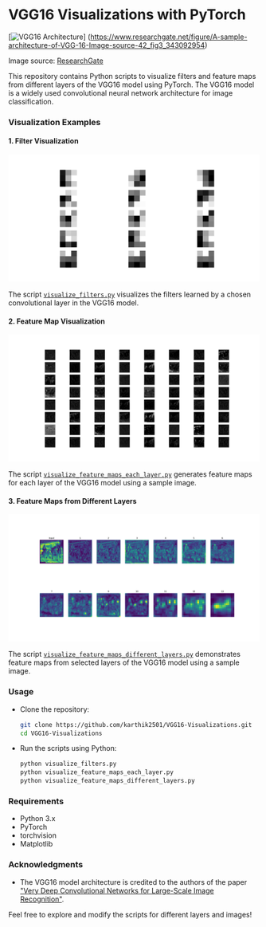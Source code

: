# VGG16 Visualizations with PyTorch

[![VGG16 Architecture](https://www.researchgate.net/publication/343092954/figure/fig3/AS:1084261121695748@1635519404349/A-sample-architecture-of-VGG-16-Image-source-42.jpg)]
(https://www.researchgate.net/figure/A-sample-architecture-of-VGG-16-Image-source-42_fig3_343092954)

Image source: [ResearchGate](https://www.researchgate.net/figure/A-sample-architecture-of-VGG-16-Image-source-42_fig3_343092954)


This repository contains Python scripts to visualize filters and feature maps from different layers of the VGG16 model using PyTorch. The VGG16 model is a widely used convolutional neural network architecture for image classification.

### Visualization Examples

#### 1. Filter Visualization
![VGG16 Filters](vgg16_filters.png)

The script [`visualize_filters.py`](visualize_filters.py) visualizes the filters learned by a chosen convolutional layer in the VGG16 model.

#### 2. Feature Map Visualization
![Feature Maps from Each Layer](feature_maps_each_layer.png)

The script [`visualize_feature_maps_each_layer.py`](visualize_feature_maps_each_layer.py) generates feature maps for each layer of the VGG16 model using a sample image.

#### 3. Feature Maps from Different Layers
![Feature Maps from Different Layers](feature_maps_different_layers.png)

The script [`visualize_feature_maps_different_layers.py`](visualize_feature_maps_different_layers.py) demonstrates feature maps from selected layers of the VGG16 model using a sample image.

### Usage
- Clone the repository:
  ```bash
  git clone https://github.com/karthik2501/VGG16-Visualizations.git
  cd VGG16-Visualizations
  
- Run the scripts using Python:
  ```bash
  python visualize_filters.py
  python visualize_feature_maps_each_layer.py
  python visualize_feature_maps_different_layers.py

### Requirements
- Python 3.x
- PyTorch
- torchvision
- Matplotlib

### Acknowledgments
- The VGG16 model architecture is credited to the authors of the paper ["Very Deep Convolutional Networks for Large-Scale Image Recognition"](https://arxiv.org/abs/1409.1556).

Feel free to explore and modify the scripts for different layers and images!

  
